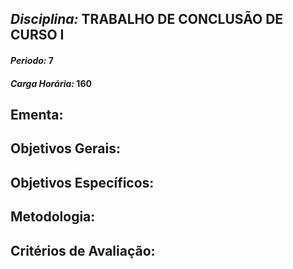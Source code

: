 ## *Disciplina:* TRABALHO DE CONCLUSÃO DE CURSO I
#### *Periodo:* 7
#### *Carga Horária:* 160
 
## Ementa:
 
 
## Objetivos Gerais:

 
## Objetivos Específicos:

 
## Metodologia:

 
## Critérios de Avaliação:
